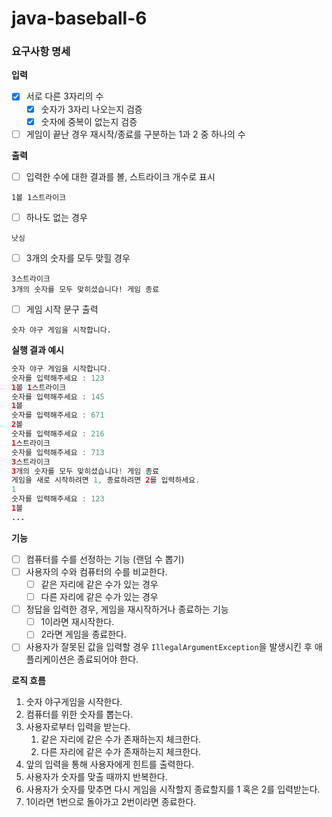 # java-baseball-6

### 요구사항 명세

**입력**

- [x]  서로 다른 3자리의 수
   - [x]  숫자가 3자리 나오는지 검증
   - [x]  숫자에 중복이 없는지 검증
- [ ]  게임이 끝난 경우 재시작/종료를 구분하는 1과 2 중 하나의 수

**출력**

- [ ]  입력한 수에 대한 결과를 볼, 스트라이크 개수로 표시

```
1볼 1스트라이크
```

- [ ]  하나도 없는 경우

```
낫싱
```

- [ ]  3개의 숫자를 모두 맞힐 경우

```
3스트라이크
3개의 숫자를 모두 맞히셨습니다! 게임 종료
```

- [ ]  게임 시작 문구 출력

```
숫자 야구 게임을 시작합니다.
```

**실행 결과 예시**

```java
숫자 야구 게임을 시작합니다.
숫자를 입력해주세요 : 123
1볼 1스트라이크
숫자를 입력해주세요 : 145
1볼
숫자를 입력해주세요 : 671
2볼
숫자를 입력해주세요 : 216
1스트라이크
숫자를 입력해주세요 : 713
3스트라이크
3개의 숫자를 모두 맞히셨습니다! 게임 종료
게임을 새로 시작하려면 1, 종료하려면 2를 입력하세요.
1
숫자를 입력해주세요 : 123
1볼
...
```

**기능**

- [ ]  컴퓨터를 수를 선정하는 기능 (랜덤 수 뽑기)
- [ ]  사용자의 수와 컴퓨터의 수를 비교한다.
    - [ ]  같은 자리에 같은 수가 있는 경우
    - [ ]  다른 자리에 같은 수가 있는 경우
- [ ]  정답을 입력한 경우, 게임을 재시작하거나 종료하는 기능
    - [ ]  1이라면 재시작한다.
    - [ ]  2라면 게임을 종료한다.
- [ ]  사용자가 잘못된 값을 입력할 경우 `IllegalArgumentException`을 발생시킨 후 애플리케이션은 종료되어야 한다.

**로직 흐름**

1. 숫자 야구게임을 시작한다.
2. 컴퓨터를 위한 숫자를 뽑는다.
3. 사용자로부터 입력을 받는다.
    1. 같은 자리에 같은 수가 존재하는지 체크한다.
    2. 다른 자리에 같은 수가 존재하는지 체크한다.
4. 앞의 입력을 통해 사용자에게 힌트를 출력한다.
5. 사용자가 숫자를 맞출 때까지 반복한다.
6. 사용자가 숫자를 맞추면 다시 게임을 시작할지 종료할지를 1 혹은 2를 입력받는다.
7. 1이라면 1번으로 돌아가고 2번이라면 종료한다.